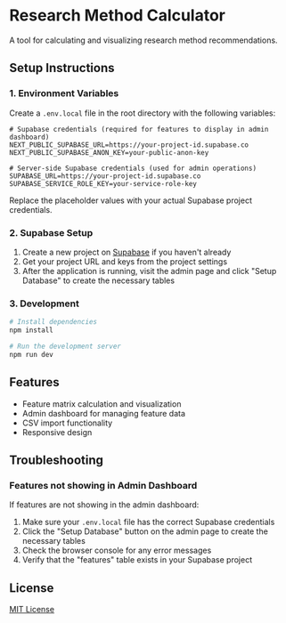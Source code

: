# Research Method Calculator

A tool for calculating and visualizing research method recommendations.

## Setup Instructions

### 1. Environment Variables

Create a `.env.local` file in the root directory with the following variables:

```
# Supabase credentials (required for features to display in admin dashboard)
NEXT_PUBLIC_SUPABASE_URL=https://your-project-id.supabase.co
NEXT_PUBLIC_SUPABASE_ANON_KEY=your-public-anon-key

# Server-side Supabase credentials (used for admin operations)
SUPABASE_URL=https://your-project-id.supabase.co
SUPABASE_SERVICE_ROLE_KEY=your-service-role-key
```

Replace the placeholder values with your actual Supabase project credentials.

### 2. Supabase Setup

1. Create a new project on [Supabase](https://supabase.com/) if you haven't already
2. Get your project URL and keys from the project settings
3. After the application is running, visit the admin page and click "Setup Database" to create the necessary tables

### 3. Development

```bash
# Install dependencies
npm install

# Run the development server
npm run dev
```

## Features

- Feature matrix calculation and visualization
- Admin dashboard for managing feature data
- CSV import functionality
- Responsive design

## Troubleshooting

### Features not showing in Admin Dashboard

If features are not showing in the admin dashboard:

1. Make sure your `.env.local` file has the correct Supabase credentials
2. Click the "Setup Database" button on the admin page to create the necessary tables
3. Check the browser console for any error messages
4. Verify that the "features" table exists in your Supabase project

## License

[MIT License](LICENSE)